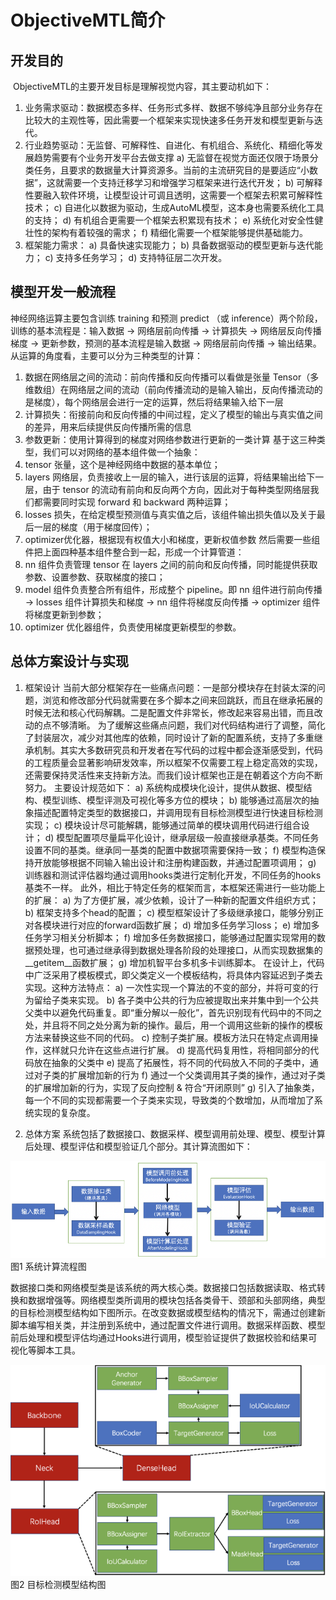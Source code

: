 # ObjectiveMTL简介
## 开发目的
  ObjectiveMTL的主要开发目标是理解视觉内容，其主要动机如下：
  1. 业务需求驱动：数据模态多样、任务形式多样、数据不够纯净且部分业务存在比较大的主观性等，因此需要一个框架来实现快速多任务开发和模型更新与迭代。
  2. 行业趋势驱动：无监督、可解释性、自进化、有机组合、系统化、精细化等发展趋势需要有个业务开发平台去做支撑
	a) 无监督在视觉方面还仅限于场景分类任务，且要求的数据量大计算资源多。当前的主流研究目的是要适应“小数据”，这就需要一个支持迁移学习和增强学习框架来进行迭代开发；
	b) 可解释性要融入软件环境，让模型设计可调且透明，这需要一个框架去积累可解释性技术；
	c) 自进化以数据为驱动，生成AutoML模型，这本身也需要系统化工具的支持；
	d) 有机组合更需要一个框架去积累现有技术；
	e) 系统化对安全性健壮性的架构有着较强的需求；
	f) 精细化需要一个框架能够提供基础能力。
  3. 框架能力需求：
    a) 具备快速实现能力；
    b) 具备数据驱动的模型更新与迭代能力；
    c) 支持多任务学习；
    d) 支持特征层二次开发。

## 模型开发一般流程
  神经网络运算主要包含训练 training 和预测 predict （或 inference）两个阶段，训练的基本流程是：输入数据 -> 网络层前向传播 -> 计算损失 -> 网络层反向传播梯度 -> 更新参数，预测的基本流程是输入数据 -> 网络层前向传播 -> 输出结果。从运算的角度看，主要可以分为三种类型的计算：
  1. 数据在网络层之间的流动：前向传播和反向传播可以看做是张量 Tensor（多维数组）在网络层之间的流动（前向传播流动的是输入输出，反向传播流动的是梯度），每个网络层会进行一定的运算，然后将结果输入给下一层
  2. 计算损失：衔接前向和反向传播的中间过程，定义了模型的输出与真实值之间的差异，用来后续提供反向传播所需的信息
  3. 参数更新：使用计算得到的梯度对网络参数进行更新的一类计算
  基于这三种类型，我们可以对网络的基本组件做一个抽象：
  1. tensor 张量，这个是神经网络中数据的基本单位；
  2. layers 网络层，负责接收上一层的输入，进行该层的运算，将结果输出给下一层，由于 tensor 的流动有前向和反向两个方向，因此对于每种类型网络层我们都需要同时实现 forward 和 backward 两种运算；
  3. losses 损失，在给定模型预测值与真实值之后，该组件输出损失值以及关于最后一层的梯度（用于梯度回传）；
  4. optimizer优化器，根据现有权值大小和梯度，更新权值参数
  然后需要一些组件把上面四种基本组件整合到一起，形成一个计算管道：
  1. nn 组件负责管理 tensor 在 layers 之间的前向和反向传播，同时能提供获取参数、设置参数、获取梯度的接口；
  2. model 组件负责整合所有组件，形成整个 pipeline。即 nn 组件进行前向传播 -> losses 组件计算损失和梯度 -> nn 组件将梯度反向传播 -> optimizer 组件将梯度更新到参数；
  3. optimizer 优化器组件，负责使用梯度更新模型的参数。

## 总体方案设计与实现
  1. 框架设计
  当前大部分框架存在一些痛点问题：一是部分模块存在封装太深的问题，浏览和修改部分代码就需要在多个脚本之间来回跳跃，而且在继承拓展的时候无法和核心代码解耦。二是配置文件非常长，修改起来容易出错，而且改动的点不够清晰。
  为了缓解这些痛点问题，我们对代码结构进行了调整，简化了封装层次，减少对其他库的依赖，同时设计了新的配置系统，支持了多重继承机制。其实大多数研究员和开发者在写代码的过程中都会逐渐感受到，代码的工程质量会显著影响研发效率，所以框架不仅需要工程上稳定高效的实现，还需要保持灵活性来支持新方法。而我们设计框架也正是在朝着这个方向不断努力。
  主要设计规范如下：
    a) 系统构成模块化设计，提供从数据、模型结构、模型训练、模型评测及可视化等多方位的模块；
    b) 能够通过高层次的抽象描述配置特定类型的数据接口，并调用现有目标检测模型进行快速目标检测实现；
    c) 模块设计尽可能解耦，能够通过简单的模块调用代码进行组合设计；
    d) 模型配置项尽量扁平化设计，继承层级一般直接继承基类。不同任务设置不同的基类。继承同一基类的配置中数据项需要保持一致；
    f) 模型构造保持开放能够根据不同输入输出设计和注册构建函数，并通过配置项调用；
    g) 训练器和测试评估器均通过调用hooks类进行定制化开发，不同任务的hooks基类不一样。
  此外，相比于特定任务的框架而言，本框架还需进行一些功能上的扩展：
    a) 为了方便扩展，减少依赖，设计了一种新的配置文件组织方式；
    b) 框架支持多个head的配置；
    c) 模型框架设计了多级继承接口，能够分别正对各模块进行对应的forward函数扩展；
    d) 增加多任务学习loss；
    e) 增加多任务学习相关分析脚本；
    f) 增加多任务数据接口，能够通过配置实现常用的数据预处理，也可通过继承得到数据处理各阶段的处理接口，从而实现数据集的__getitem__函数扩展；
    g) 增加机智平台多机多卡训练脚本。
  在设计上，代码中广泛采用了模板模式，即父类定义一个模板结构，将具体内容延迟到子类去实现。这种方法特点：
    a) 一次性实现一个算法的不变的部分，并将可变的行为留给子类来实现。
    b) 各子类中公共的行为应被提取出来并集中到一个公共父类中以避免代码重复。即“重分解以一般化”，首先识别现有代码中的不同之处，并且将不同之处分离为新的操作。最后，用一个调用这些新的操作的模板方法来替换这些不同的代码。
    c) 控制子类扩展。模板方法只在特定点调用操作，这样就只允许在这些点进行扩展。
    d) 提高代码复用性，将相同部分的代码放在抽象的父类中
    e) 提高了拓展性，将不同的代码放入不同的子类中，通过对子类的扩展增加新的行为
    f) 通过一个父类调用其子类的操作，通过对子类的扩展增加新的行为，实现了反向控制 & 符合“开闭原则”
    g) 引入了抽象类，每一个不同的实现都需要一个子类来实现，导致类的个数增加，从而增加了系统实现的复杂度。

  2. 总体方案
  系统包括了数据接口、数据采样、模型调用前处理、模型、模型计算后处理、模型评估和模型验证几个部分。其计算流图如下：

  ![Image text](pics/pipeline.png)
  图1 系统计算流程图

  数据接口类和网络模型类是该系统的两大核心类。数据接口包括数据读取、格式转换和数据增强等。网络模型类所调用的模块包括各类骨干、颈部和头部网络，典型的目标检测模型结构如下图所示。在改变数据或模型结构的情况下，需通过创建新脚本编写相关类，并注册到系统中，通过配置文件进行调用。数据采样函数、模型前后处理和模型评估均通过Hooks进行调用，模型验证提供了数据校验和结果可视化等脚本工具。

  ![Image text](pics/structure.png)
  图2 目标检测模型结构图
